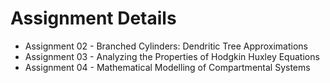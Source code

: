 # Assignment Details

* Assignment 02 - Branched Cylinders: Dendritic Tree Approximations
* Assignment 03 - Analyzing the Properties of Hodgkin Huxley Equations
* Assignment 04 - Mathematical Modelling of Compartmental Systems
